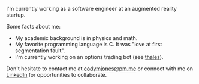 I'm currently working as a software engineer at an augmented reality startup.

Some facts about me:

- My academic background is in physics and math.
- My favorite programming language is C. It was "love at first segmentation fault".
- I'm currently working on an options trading bot (see [thales](https://github.com/cm-jones/thales)).

Don't hesitate to contact me at codymjones@pm.me or connect with me on [LinkedIn](https://linkedin.com/in/cm-jones) for opportunities to collaborate.
